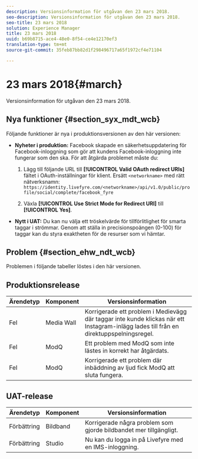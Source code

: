 ```yaml
---
description: Versionsinformation för utgåvan den 23 mars 2018.
seo-description: Versionsinformation för utgåvan den 23 mars 2018.
seo-title: 23 mars 2018
solution: Experience Manager
title: 23 mars 2018
uuid: b69b8715-ace4-48e0-8f54-ce4e12170ef3
translation-type: tm+mt
source-git-commit: 35feb87bb82d1f298496717a65f1972cf4e71104

---
```



# 23 mars 2018{#march}

Versionsinformation för utgåvan den 23 mars 2018.

## Nya funktioner {#section_syx_mdt_wcb}

Följande funktioner är nya i produktionsversionen av den här versionen:

* **Nyheter i produktion:** Facebook skapade en säkerhetsuppdatering för Facebook-inloggning som gör att kundens Facebook-inloggning inte fungerar som den ska. För att åtgärda problemet måste du:

   1. Lägg till följande URL till **[!UICONTROL Valid OAuth redirect URIs]** fältet i OAuth-inställningar för klient. Ersätt `<networkname>` med rätt nätverksnamn:
      `https://identity.livefyre.com/<networkname>/api/v1.0/public/profile/social/complete/facebook_fyre`

   1. Växla **[!UICONTROL Use Strict Mode for Redirect URI]** till **[!UICONTROL Yes]**.

* **Nytt i UAT:** Du kan nu välja ett tröskelvärde för tillförlitlighet för smarta taggar i strömmar. Genom att ställa in precisionspoängen (0-100) för taggar kan du styra exaktheten för de resurser som vi hämtar.

## Problem {#section_ehw_ndt_wcb}

Problemen i följande tabeller löstes i den här versionen.

## Produktionsrelease

| **Ärendetyp** | **Komponent** | **Versionsinformation** |
|---|---|---|
| Fel | Media Wall | Korrigerade ett problem i Medievägg där taggar inte kunde klickas när ett Instagram-inlägg lades till från en direktuppspelningsregel. |
| Fel | ModQ | Ett problem med ModQ som inte lästes in korrekt har åtgärdats. |
| Fel | ModQ | Korrigerade ett problem där inbäddning av ljud fick ModQ att sluta fungera. |

## UAT-release

| **Ärendetyp** | **Komponent** | **Versionsinformation** |
|---|---|---|
| Förbättring | Bildband | Korrigerade några problem som gjorde bildbandet mer tillgängligt. |
| Förbättring | Studio | Nu kan du logga in på Livefyre med en IMS-inloggning. |

